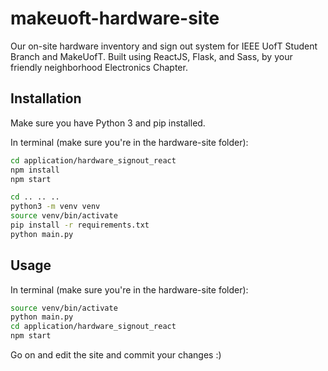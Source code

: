 # makeuoft-hardware-site
Our on-site hardware inventory and sign out system for IEEE UofT Student Branch and MakeUofT. Built using ReactJS, Flask, and Sass, by your friendly neighborhood Electronics Chapter.

## Installation
Make sure you have Python 3 and pip installed.

In terminal (make sure you're in the hardware-site folder):

```bash
cd application/hardware_signout_react
npm install
npm start

cd .. .. ..
python3 -m venv venv
source venv/bin/activate
pip install -r requirements.txt
python main.py
```
## Usage
In terminal (make sure you're in the hardware-site folder):

```bash
source venv/bin/activate
python main.py
cd application/hardware_signout_react
npm start
```

Go on and edit the site and commit your changes :)


